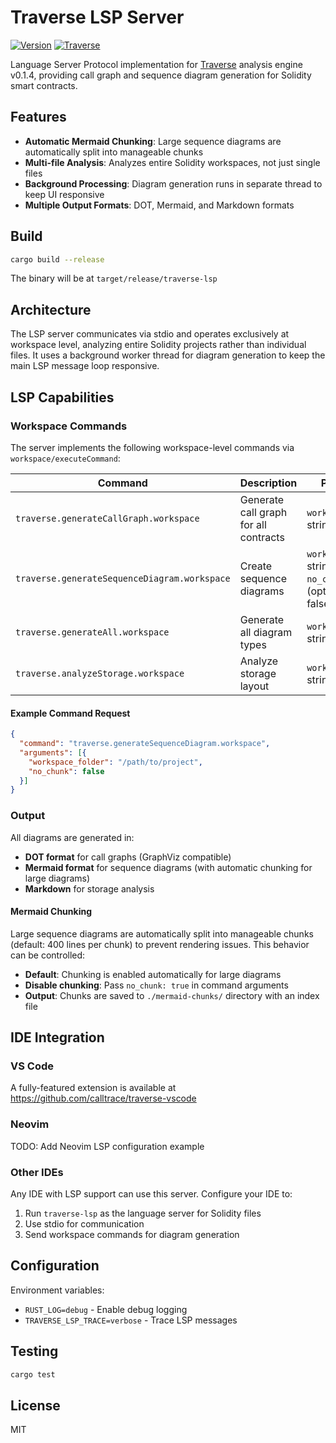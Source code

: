 # Traverse LSP Server

[![Version](https://img.shields.io/badge/version-0.1.4-blue)](https://github.com/calltrace/traverse-lsp/releases)
[![Traverse](https://img.shields.io/badge/traverse-0.1.4-green)](https://github.com/calltrace/traverse)

Language Server Protocol implementation for [Traverse](https://github.com/calltrace/traverse) analysis engine v0.1.4, providing call graph and sequence diagram generation for Solidity smart contracts.

## Features

- **Automatic Mermaid Chunking**: Large sequence diagrams are automatically split into manageable chunks
- **Multi-file Analysis**: Analyzes entire Solidity workspaces, not just single files
- **Background Processing**: Diagram generation runs in separate thread to keep UI responsive
- **Multiple Output Formats**: DOT, Mermaid, and Markdown formats

## Build

```bash
cargo build --release
```

The binary will be at `target/release/traverse-lsp`

## Architecture

The LSP server communicates via stdio and operates exclusively at workspace level, analyzing entire Solidity projects rather than individual files. It uses a background worker thread for diagram generation to keep the main LSP message loop responsive.

## LSP Capabilities

### Workspace Commands

The server implements the following workspace-level commands via `workspace/executeCommand`:

| Command | Description | Parameters |
|---------|-------------|------------|
| `traverse.generateCallGraph.workspace` | Generate call graph for all contracts | `workspace_folder`: string |
| `traverse.generateSequenceDiagram.workspace` | Create sequence diagrams | `workspace_folder`: string<br>`no_chunk`: boolean (optional, default: false) |
| `traverse.generateAll.workspace` | Generate all diagram types | `workspace_folder`: string |
| `traverse.analyzeStorage.workspace` | Analyze storage layout | `workspace_folder`: string |

#### Example Command Request

```json
{
  "command": "traverse.generateSequenceDiagram.workspace",
  "arguments": [{
    "workspace_folder": "/path/to/project",
    "no_chunk": false
  }]
}
```

### Output

All diagrams are generated in:
- **DOT format** for call graphs (GraphViz compatible)
- **Mermaid format** for sequence diagrams (with automatic chunking for large diagrams)
- **Markdown** for storage analysis

#### Mermaid Chunking

Large sequence diagrams are automatically split into manageable chunks (default: 400 lines per chunk) to prevent rendering issues. This behavior can be controlled:

- **Default**: Chunking is enabled automatically for large diagrams
- **Disable chunking**: Pass `no_chunk: true` in command arguments
- **Output**: Chunks are saved to `./mermaid-chunks/` directory with an index file

## IDE Integration

### VS Code

A fully-featured extension is available at https://github.com/calltrace/traverse-vscode

### Neovim

TODO: Add Neovim LSP configuration example

### Other IDEs

Any IDE with LSP support can use this server. Configure your IDE to:
1. Run `traverse-lsp` as the language server for Solidity files
2. Use stdio for communication
3. Send workspace commands for diagram generation

## Configuration

Environment variables:
- `RUST_LOG=debug` - Enable debug logging
- `TRAVERSE_LSP_TRACE=verbose` - Trace LSP messages

## Testing

```bash
cargo test
```

## License

MIT